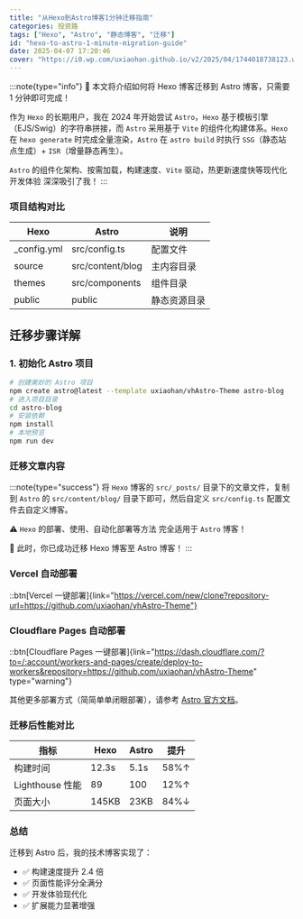 ```yaml
---
title: "从Hexo到Astro博客1分钟迁移指南"
categories: 投资路
tags: ["Hexo", "Astro", "静态博客", "迁移"]
id: "hexo-to-astro-1-minute-migration-guide"
date: 2025-04-07 17:20:46
cover: "https://i0.wp.com/uxiaohan.github.io/v2/2025/04/1744018738123.webp"
---
```


:::note{type="info"}
🎉 本文将介绍如何将 Hexo 博客迁移到 Astro 博客，只需要 1 分钟即可完成！

作为 `Hexo` 的长期用户，我在 2024 年开始尝试 `Astro`，`Hexo` 基于模板引擎（EJS/Swig）的字符串拼接，而 `Astro` 采用基于 `Vite` 的组件化构建体系。`Hexo` 在 `hexo generate` 时完成全量渲染，`Astro` 在 `astro build` 时执行 `SSG`（静态站点生成）+ `ISR`（增量静态再生）。

`Astro` 的组件化架构、按需加载，构建速度、`Vite` 驱动，热更新速度快等现代化开发体验 深深吸引了我！
:::

### 项目结构对比

| Hexo         | Astro            | 说明         |
| ------------ | ---------------- | ------------ |
| \_config.yml | src/config.ts    | 配置文件     |
| source       | src/content/blog | 主内容目录   |
| themes       | src/components   | 组件目录     |
| public       | public           | 静态资源目录 |

## 迁移步骤详解

### 1. 初始化 Astro 项目

```bash
# 创建美妙的 Astro 项目
npm create astro@latest --template uxiaohan/vhAstro-Theme astro-blog
# 进入项目目录
cd astro-blog
# 安装依赖
npm install
# 本地预览
npm run dev
```

### 迁移文章内容

:::note{type="success"}
将 `Hexo` 博客的 `src/_posts/` 目录下的文章文件，复制到 `Astro` 的 `src/content/blog/` 目录下即可，然后自定义 `src/config.ts` 配置文件去自定义博客。

⚠️ `Hexo` 的部署、使用、自动化部署等方法 完全适用于 `Astro` 博客！

🎉 此时，你已成功迁移 Hexo 博客至 Astro 博客！
:::

### Vercel 自动部署

::btn[Vercel 一键部署]{link="https://vercel.com/new/clone?repository-url=https://github.com/uxiaohan/vhAstro-Theme"}

### Cloudflare Pages 自动部署

::btn[Cloudflare Pages 一键部署]{link="https://dash.cloudflare.com/?to=/:account/workers-and-pages/create/deploy-to-workers&repository=https://github.com/uxiaohan/vhAstro-Theme" type="warning"}

其他更多部署方式（简简单单闭眼部署），请参考 [Astro 官方文档](https://docs.astro.build/en/guides/integrations-guide/cloudflare/)。

### 迁移后性能对比

| 指标            | Hexo  | Astro | 提升 |
| --------------- | ----- | ----- | ---- |
| 构建时间        | 12.3s | 5.1s  | 58%↑ |
| Lighthouse 性能 | 89    | 100   | 12%↑ |
| 页面大小        | 145KB | 23KB  | 84%↓ |

### 总结

迁移到 Astro 后，我的技术博客实现了：

- ✅ 构建速度提升 2.4 倍
- ✅ 页面性能评分全满分
- ✅ 开发体验现代化
- ✅ 扩展能力显著增强
